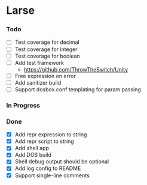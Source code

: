 # Larse

### Todo

- [ ] Test coverage for decimal
- [ ] Test coverage for integer
- [ ] Test coverage for boolean
- [ ] Add test framework
  - <https://github.com/ThrowTheSwitch/Unity>
- [ ] Free expression on error
- [ ] Add sanitizer build
- [ ] Support dosbox.conf templating for param passing

### In Progress

### Done

- [x] Add repr expression to string
- [x] Add repr script to string
- [x] Add shell app
- [x] Add DOS build
- [x] Shell debug output should be optional
- [x] Add log config to README
- [x] Support single-line comments
